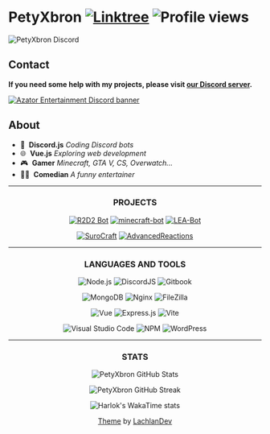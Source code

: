 # PetyXbron [![Linktree](https://img.shields.io/badge/Useful%20Links-%23121011.svg?style=flat&logo=linktree&logoColor=white?color=40,191,123)](https://petyxbron.cz/links) ![Profile views](https://komarev.com/ghpvc/?username=PetyXbron&color=43e55e&abbreviated=true)

![PetyXbron Discord](https://discord.c99.nl/widget/theme-3/411436203330502658.png)<br />

## Contact
**If you need some help with my projects, please visit [our Discord server](https://dsc.gg/azator).**<br />

[![Azator Entertainment Discord banner](https://invidget.switchblade.xyz/789494558538858547)](https://dsc.gg/azator)<br />

## About

- 🤖 &nbsp;**Discord.js** *Coding Discord bots*
- 🌐 &nbsp;**Vue.js** *Exploring web development*
- 🎮 &nbsp;**Gamer** *Minecraft, GTA V, CS, Overwatch...*
- 🤵‍♂️ &nbsp;**Comedian** *A funny entertainer*


<div align="center">

---

### PROJECTS
 
[![R2D2 Bot](https://img.shields.io/badge/R2D2%20Bot-062055?style=for-the-badge)](https://r2d2.petyxbron.cz) [![minecraft-bot](https://img.shields.io/badge/minecraft%2Dbot-9f4b2e?style=for-the-badge&labelColor=08c116)](https://github.com/PetyXbron/minecraft-bot) [![LEA-Bot](https://img.shields.io/badge/LEA%20bot-191654?style=for-the-badge)]([https://github.com/surocraft](https://github.com/ArimDev/LEA-bot))

[![SuroCraft](https://img.shields.io/badge/surocraft-87335a?style=for-the-badge)](https://github.com/surocraft) [![AdvancedReactions](https://img.shields.io/badge/AdvancedReactions-62bf4c?style=for-the-badge)]([https://github.com/ad](https://github.com/ArimDev/AdvancedReactions))

---

### LANGUAGES AND TOOLS

![Node.js](https://img.shields.io/static/v1?style=for-the-badge&message=Node.js&color=339933&logo=Node.js&logoColor=FFFFFF&label=) ![DiscordJS](https://img.shields.io/badge/discord.js-%232C3454.svg?style=for-the-badge&logo=Discord&logoColor=Blue) ![Gitbook](https://img.shields.io/badge/gitbook-%23000000?style=for-the-badge&logo=gitbook&logoColor=4285fd)
  
![MongoDB](https://img.shields.io/badge/MongoDB-%234ea94b.svg?style=for-the-badge&logo=mongodb&logoColor=white) ![Nginx](https://img.shields.io/badge/nginx-%23009639.svg?style=for-the-badge&logo=nginx&logoColor=white) ![FileZilla](https://img.shields.io/static/v1?style=for-the-badge&message=FileZilla&color=BF0000&logo=FileZilla&logoColor=FFFFFF&label=)

![Vue](https://img.shields.io/badge/vue.js-35495e.svg?style=for-the-badge&logo=vuedotjs&logoColor=%41b883) ![Express.js](https://img.shields.io/badge/express.js-%23404d59.svg?style=for-the-badge&logo=express&logoColor=%2361DAFB) ![Vite](https://img.shields.io/badge/vite-ae34f0.svg?style=for-the-badge&logo=vite&logoColor=f7c423)

![Visual Studio Code](https://custom-icon-badges.demolab.com/badge/Visual%20Studio%20Code-0078d7.svg?logo=vsc&logoColor=white&style=for-the-badge) ![NPM](https://img.shields.io/badge/NPM-%23CB3837.svg?style=for-the-badge&logo=npm&logoColor=white) ![WordPress](https://img.shields.io/static/v1?style=for-the-badge&message=WordPress&color=21759B&logo=WordPress&logoColor=FFFFFF&label=)

---

### STATS

![PetyXbron GitHub Stats](https://github-readme-stats.vercel.app/api?username=PetyXbron&show_icons=true&theme=radical&count_private=true&include_all_commits=true&rank_icon=percentile)

![PetyXbron GitHub Streak](https://github-readme-streak-stats.herokuapp.com/?user=PetyXbron&theme=radical&include_all_commits=true&count_private=true)

![Harlok's WakaTime stats](https://github-readme-stats.vercel.app/api/wakatime?username=PetyXbron&theme=radical&layout=compact)

[Theme](https://github.com/LachlanDev/LachlanDev/blob/master/README.md) by [LachlanDev](https://github.com/LachlanDev)
<div>
